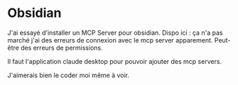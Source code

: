 # Obsidian

J'ai essayé d'installer un MCP Server pour obsidian. 
Dispo ici : 
ça n'a pas marché j'ai des erreurs de connexion avec le mcp server apparement. Peut-être des erreurs de permissions.

Il faut l'application claude desktop pour pouvoir ajouter des mcp servers. 

J'aimerais bien le coder moi même à voir.